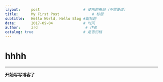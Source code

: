 ```yaml
---
layout:     post                    # 使用的布局（不需要改）
title:      My First Post               # 标题 
subtitle:   Hello World, Hello Blog #副标题
date:       2017-09-04              # 时间
author:     zrd                      # 作者
catalog: true                       # 是否归档
---
```


# hhhh
***
**开始写写博客了**
